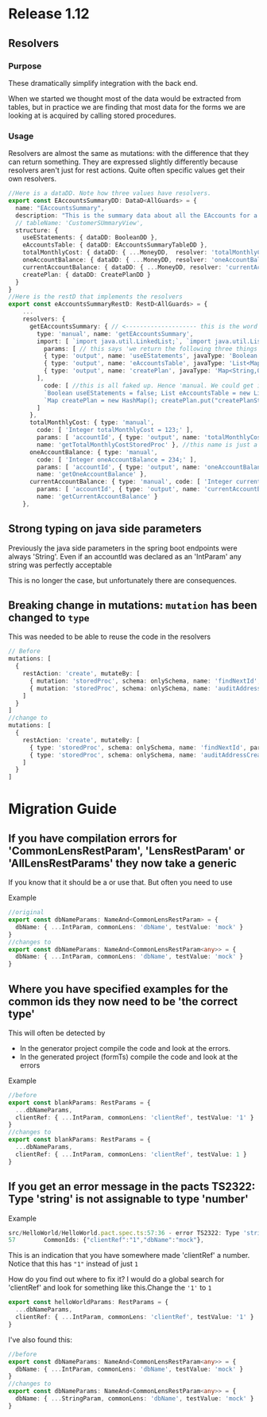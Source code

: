 # Release 1.12

## Resolvers

### Purpose
These dramatically simplify integration with the back end.

When we started we thought most of the data would be extracted from tables, but in practice we are finding that most
data for the forms we are looking at is acquired by calling stored procedures. 

### Usage
Resolvers are almost the same as mutations: with the difference that they can return something. They are expressed slightly differently 
because resolvers aren't just for rest actions. Quite often specific values get their own resolvers.

```typescript
//Here is a dataDD. Note how three values have resolvers. 
export const EAccountsSummaryDD: DataD<AllGuards> = {
  name: "EAccountsSummary",
  description: "This is the summary data about all the EAccounts for a single user",
  // tableName: 'CustomerSUmmaryView',
  structure: {
    useEStatements: { dataDD: BooleanDD },
    eAccountsTable: { dataDD: EAccountsSummaryTableDD },
    totalMonthlyCost: { dataDD: { ...MoneyDD,  resolver: 'totalMonthlyCost', sample: [ 1000 ] } },
    oneAccountBalance: { dataDD: { ...MoneyDD, resolver: 'oneAccountBalance', sample: [ 9921 ] } },
    currentAccountBalance: { dataDD: { ...MoneyDD, resolver: 'currentAccountBalance', sample: [ 12321 ] } },
    createPlan: { dataDD: CreatePlanDD }
  }
}
//Here is the restD that implements the resolvers
export const eAccountsSummaryRestD: RestD<AllGuards> = {
    ...
    resolvers: {
      getEAccountsSummary: { // <-------------------- this is the word 'get' followed by the name of the dataD being resolved
        type: 'manual', name: 'getEAccountsSummary',
        import: [ `import java.util.LinkedList;`, `import java.util.List;` ],
          params: [ // this says 'we return the following three things'
          { type: 'output', name: 'useEStatements', javaType: 'Boolean' },
          { type: 'output', name: 'eAccountsTable', javaType: 'List<Map<String,Object>>' },
          { type: 'output', name: 'createPlan', javaType: 'Map<String,Object>' },   
        ],
          code: [ //this is all faked up. Hence 'manual. We could get it out of a sql table with `sql` or from a stored procedure
          `Boolean useEStatements = false; List eAccountsTable = new LinkedList();`,
          `Map createPlan = new HashMap(); createPlan.put("createPlanStart", "");createPlan.put("createPlanDate", "");createPlan.put("createPlanEnd", "");`
        ]
      },
      totalMonthlyCost: { type: 'manual', 
        code: [ 'Integer totalMonthlyCost = 123;' ], 
        params: [ 'accountId', { type: 'output', name: 'totalMonthlyCost', javaType: 'Integer' } ], 
        name: 'getTotalMonthlyCostStoredProc' }, //this name is just a name: it can be anything. It's the name of the generated method
      oneAccountBalance: { type: 'manual',
        code: [ 'Integer oneAccountBalance = 234;' ], 
        params: [ 'accountId', { type: 'output', name: 'oneAccountBalance', javaType: 'Integer' } ], 
        name: 'getOneAccountBalance' },
      currentAccountBalance: { type: 'manual', code: [ 'Integer currentAccountBalance = 345;' ], 
        params: [ 'accountId', { type: 'output', name: 'currentAccountBalance', javaType: 'Integer' } ], 
        name: 'getCurrentAccountBalance' }
    },
```




## Strong typing on java side parameters

Previously the java side parameters in the spring boot endpoints were always 'String'. Even if an accountId was declared as an 'IntParam' any string was perfectly acceptable

This is no longer the case, but unfortunately there are consequences.


## Breaking change in mutations: `mutation` has been changed to `type`

This was needed to be able to reuse the code in the resolvers

```typescript
// Before
mutations: [
  {
    restAction: 'create', mutateBy: [
      { mutation: 'storedProc', schema: onlySchema, name: 'findNextId', params: [ { type: 'output', name: 'id', javaType: 'Integer', sqlType: 'INTEGER' } ] },
      { mutation: 'storedProc', schema: onlySchema, name: 'auditAddressCreate', params: [ 'id', 'body' ] },
    ]
  }
]
//change to
mutations: [
  {
    restAction: 'create', mutateBy: [
      { type: 'storedProc', schema: onlySchema, name: 'findNextId', params: [ { type: 'output', name: 'id', javaType: 'Integer', sqlType: 'INTEGER' } ] },
      { type: 'storedProc', schema: onlySchema, name: 'auditAddressCreate', params: [ 'id', 'body' ] },
    ]
  }
]
```


# Migration Guide

## If you have compilation errors for 'CommonLensRestParam', 'LensRestParam' or 'AllLensRestParams' they now take a generic

If you know that it should be a <string> or <number> use that. But often you need to use <any>

Example
```typescript
//original
export const dbNameParams: NameAnd<CommonLensRestParam> = {
  dbName: { ...IntParam, commonLens: 'dbName', testValue: 'mock' }
}
//changes to
export const dbNameParams: NameAnd<CommonLensRestParam<any>> = {
  dbName: { ...IntParam, commonLens: 'dbName', testValue: 'mock' }
}

```

## Where you have specified examples for the common ids they now need to be  'the correct type'  

This will often be detected by 
* In the generator project compile the code and look at the errors.
* In the generated project (formTs) compile the code and look at the errors

Example

```typescript
//before
export const blankParams: RestParams = {
  ...dbNameParams,
  clientRef: { ...IntParam, commonLens: 'clientRef', testValue: '1' }
}
//changes to
export const blankParams: RestParams = {
  ...dbNameParams,
  clientRef: { ...IntParam, commonLens: 'clientRef', testValue: 1 }
}
```
## If you get an error message in the pacts TS2322: Type 'string' is not assignable to type 'number'

Example
```typescript
src/HelloWorld/HelloWorld.pact.spec.ts:57:36 - error TS2322: Type 'string' is not assignable to type 'number'.
57        CommonIds: {"clientRef":"1","dbName":"mock"},
```
This is an indication that you have somewhere made 'clientRef' a number. Notice that this has `"1"` instead of just `1`

How do you find out where to fix it? I would do a global search for 'clientRef' and look for something like this.Change the `'1'` to `1`

```typescript
export const helloWorldParams: RestParams = {
  ...dbNameParams,
  clientRef: { ...IntParam, commonLens: 'clientRef', testValue: '1' }
}
```

I've also found this: 
```typescript
//before
export const dbNameParams: NameAnd<CommonLensRestParam<any>> = {
  dbName: { ...IntParam, commonLens: 'dbName', testValue: 'mock' }
}
//changes to
export const dbNameParams: NameAnd<CommonLensRestParam<any>> = {
  dbName: { ...StringParam, commonLens: 'dbName', testValue: 'mock' }
}
````



